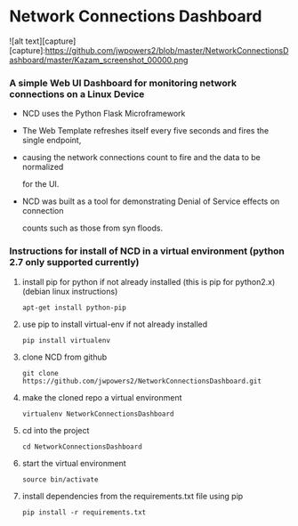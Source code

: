 # Network Connections Dashboard

![alt text][capture]
[capture]:https://github.com/jwpowers2/blob/master/NetworkConnectionsDashboard/master/Kazam_screenshot_00000.png

### A simple Web UI Dashboard for monitoring network connections on a Linux Device

* NCD uses the Python Flask Microframework

* The Web Template refreshes itself every five seconds and fires the single endpoint,

* causing the network connections count to fire and the data to be normalized 

    for the UI.  

* NCD was built as a tool for demonstrating Denial of Service effects on connection

    counts such as those from syn floods.  

### Instructions for install of NCD in a virtual environment (python 2.7 only supported currently)

1. install pip for python if not already installed (this is pip for python2.x) (debian linux instructions)
   
    `apt-get install python-pip`

2. use pip to install virtual-env if not already installed

    `pip install virtualenv`

3. clone NCD from github 

    `git clone https://github.com/jwpowers2/NetworkConnectionsDashboard.git`

4. make the cloned repo a virtual environment 

    `virtualenv NetworkConnectionsDashboard`

5.  cd into the project

    `cd NetworkConnectionsDashboard`

6. start the virtual environment

    `source bin/activate`

7.  install dependencies from the requirements.txt file using pip

    `pip install -r requirements.txt`


